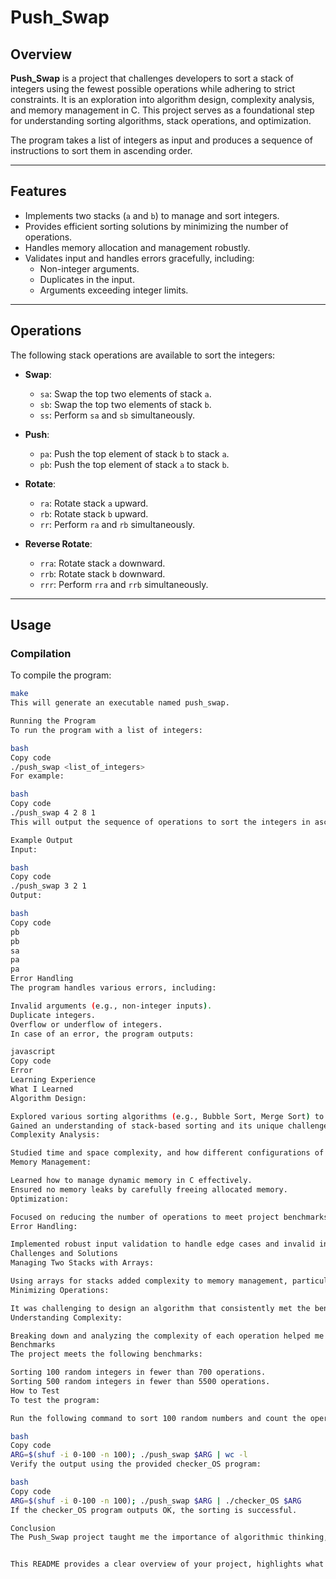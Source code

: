 # Push_Swap

## Overview

**Push_Swap** is a project that challenges developers to sort a stack of integers using the fewest possible operations while adhering to strict constraints. It is an exploration into algorithm design, complexity analysis, and memory management in C. This project serves as a foundational step for understanding sorting algorithms, stack operations, and optimization.

The program takes a list of integers as input and produces a sequence of instructions to sort them in ascending order.

---

## Features

- Implements two stacks (`a` and `b`) to manage and sort integers.
- Provides efficient sorting solutions by minimizing the number of operations.
- Handles memory allocation and management robustly.
- Validates input and handles errors gracefully, including:
  - Non-integer arguments.
  - Duplicates in the input.
  - Arguments exceeding integer limits.

---

## Operations

The following stack operations are available to sort the integers:

- **Swap**:
  - `sa`: Swap the top two elements of stack `a`.
  - `sb`: Swap the top two elements of stack `b`.
  - `ss`: Perform `sa` and `sb` simultaneously.

- **Push**:
  - `pa`: Push the top element of stack `b` to stack `a`.
  - `pb`: Push the top element of stack `a` to stack `b`.

- **Rotate**:
  - `ra`: Rotate stack `a` upward.
  - `rb`: Rotate stack `b` upward.
  - `rr`: Perform `ra` and `rb` simultaneously.

- **Reverse Rotate**:
  - `rra`: Rotate stack `a` downward.
  - `rrb`: Rotate stack `b` downward.
  - `rrr`: Perform `rra` and `rrb` simultaneously.

---

## Usage

### Compilation

To compile the program:
```bash
make
This will generate an executable named push_swap.

Running the Program
To run the program with a list of integers:

bash
Copy code
./push_swap <list_of_integers>
For example:

bash
Copy code
./push_swap 4 2 8 1
This will output the sequence of operations to sort the integers in ascending order.

Example Output
Input:

bash
Copy code
./push_swap 3 2 1
Output:

bash
Copy code
pb
pb
sa
pa
pa
Error Handling
The program handles various errors, including:

Invalid arguments (e.g., non-integer inputs).
Duplicate integers.
Overflow or underflow of integers.
In case of an error, the program outputs:

javascript
Copy code
Error
Learning Experience
What I Learned
Algorithm Design:

Explored various sorting algorithms (e.g., Bubble Sort, Merge Sort) to minimize the number of operations.
Gained an understanding of stack-based sorting and its unique challenges.
Complexity Analysis:

Studied time and space complexity, and how different configurations of input impact performance.
Memory Management:

Learned how to manage dynamic memory in C effectively.
Ensured no memory leaks by carefully freeing allocated memory.
Optimization:

Focused on reducing the number of operations to meet project benchmarks.
Error Handling:

Implemented robust input validation to handle edge cases and invalid inputs gracefully.
Challenges and Solutions
Managing Two Stacks with Arrays:

Using arrays for stacks added complexity to memory management, particularly when resizing or shifting elements during operations. I solved this by implementing efficient shift algorithms and ensuring proper memory cleanup.
Minimizing Operations:

It was challenging to design an algorithm that consistently met the benchmark for sorting 100 and 500 integers. After researching and testing, I implemented a hybrid approach using predefined patterns for small stacks and advanced techniques (e.g., Quick Sort logic) for larger stacks.
Understanding Complexity:

Breaking down and analyzing the complexity of each operation helped me design a solution that balanced efficiency and clarity.
Benchmarks
The project meets the following benchmarks:

Sorting 100 random integers in fewer than 700 operations.
Sorting 500 random integers in fewer than 5500 operations.
How to Test
To test the program:

Run the following command to sort 100 random numbers and count the operations:

bash
Copy code
ARG=$(shuf -i 0-100 -n 100); ./push_swap $ARG | wc -l
Verify the output using the provided checker_OS program:

bash
Copy code
ARG=$(shuf -i 0-100 -n 100); ./push_swap $ARG | ./checker_OS $ARG
If the checker_OS program outputs OK, the sorting is successful.

Conclusion
The Push_Swap project taught me the importance of algorithmic thinking, memory management, and efficiency. Despite the challenges of using arrays for stacks, I successfully implemented a robust solution that meets the required benchmarks. This project has deepened my understanding of sorting algorithms and their practical applications.


This README provides a clear overview of your project, highlights what you learned, and details how you overcame specific challenges. Let me know if you need further refinements!
